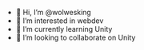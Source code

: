 - 👋 Hi, I’m @wolwesking
- 👀 I’m interested in webdev
- 🌱 I’m currently learning Unity
- 💞️ I’m looking to collaborate on Unity

<!---
wolwesking/wolwesking is a ✨ special ✨ repository because its `README.md` (this file) appears on your GitHub profile.
You can click the Preview link to take a look at your changes.
--->
